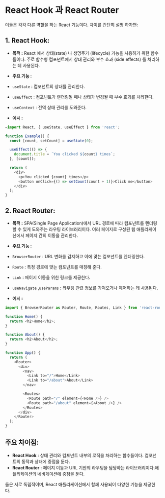 React Hook 과 React Router
===
이들은 각각 다른 역할을 하는 React 기능이다. 차이를 간단히 설명 하자면:

## 1. React Hook:
- **목적 :** React 에서 상태(state) 나 생명주기 (lifecycle) 기능을 사용하기 위한 함수들이다. 주로 함수형 컴포넌트에서 상태 관리와 부수 효과 (side effects) 를 처리하는 데 사용된다.

- **주요 기능 :**
- `useState` : 컴포넌트의 상태를 관리한다.
- `useEffect` : 컴포넌트가 렌더링될 때나 상태가 변경될 때 부수 효과를 처리한다.
- `useContext` : 전역 상태 관리를 도와준다.

- **예시 :**
```js
=import React, { useState, useEffect } from 'react';

function Example() {
  const [count, setCount] = useState(0);

  useEffect(() => {
    document.title = `You clicked ${count} times`;
  }, [count]);

  return (
    <div>
      <p>You clicked {count} times</p>
      <button onClick={() => setCount(count + 1)}>Click me</button>
    </div>
  );
}

```

## 2. React Router:
- **목적 :** SPA(Single Page Application)에서 URL 경로에 따라 컴포넌트를 렌더링할 수 있게 도와주는 라우팅 라이브러리이다. 여러 페이지로 구성된 웹 애플리케이션에서 페이지 간의 이동을 관리한다.
- **주요 기능 :**
- `BrowserRouter` : URL 변화를 감지하고 이에 맞는 컴포넌트를 렌더링한다.
- `Route` : 특정 경로에 맞는 컴포넌트를 매칭해 준다.
- `Link` : 페이지 이동을 위한 링크를 제공한다.
- `useNavigate` ,`useParams` : 라우팅 관련 정보를 가져오거나 제어하는 데 사용된다.

- **예시 :**
```js
import { BrowserRouter as Router, Route, Routes, Link } from 'react-router-dom';

function Home() {
  return <h2>Home</h2>;
}

function About() {
  return <h2>About</h2>;
}

function App() {
  return (
    <Router>
      <div>
        <nav>
          <Link to="/">Home</Link>
          <Link to="/about">About</Link>
        </nav>

        <Routes>
          <Route path="/" element={<Home />} />
          <Route path="/about" element={<About />} />
        </Routes>
      </div>
    </Router>
  );
}
```

## 주요 차이점:
- **React Hook :** 상태 관리와 컴포넌트 내부의 로직을 처리하는 함수들이다. 컴포넌트의 동작과 상태에 중점을 둔다.
- **React Router :** 페이지 이동과 URL 기반의 라우팅을 담당하는 라이브러리이다.애플리케이션의 네비게이션에 중점을 둔다.

둘은 서로 독립적이며, React 애플리케이션에서 함께 사용되어 다양한 기능을 제공한다.